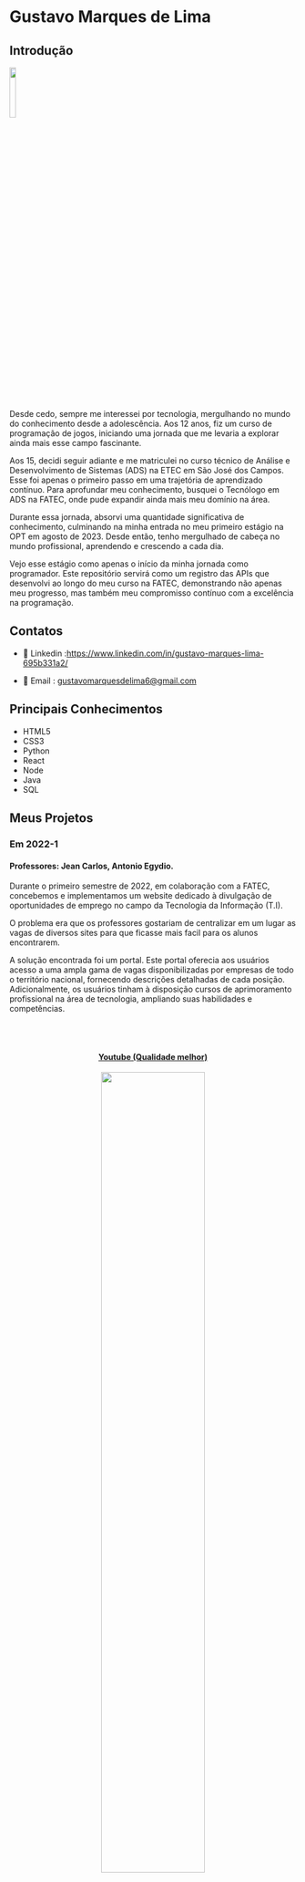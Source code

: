 # Gustavo Marques de Lima

## Introdução
<img src='/img/01/gustavo.webp' width="15%" />

Desde cedo, sempre me interessei por tecnologia, mergulhando no mundo do conhecimento desde a adolescência. Aos 12 anos, fiz um curso de programação de jogos, iniciando uma jornada que me levaria a explorar ainda mais esse campo fascinante.

Aos 15, decidi seguir adiante e me matriculei no curso técnico de Análise e Desenvolvimento de Sistemas (ADS) na ETEC em São José dos Campos. Esse foi apenas o primeiro passo em uma trajetória de aprendizado contínuo. Para aprofundar meu conhecimento, busquei o Tecnólogo em ADS na FATEC, onde pude expandir ainda mais meu domínio na área.

Durante essa jornada, absorvi uma quantidade significativa de conhecimento, culminando na minha entrada no meu primeiro estágio na OPT em agosto de 2023. Desde então, tenho mergulhado de cabeça no mundo profissional, aprendendo e crescendo a cada dia.

Vejo esse estágio como apenas o início da minha jornada como programador. Este repositório servirá como um registro das APIs que desenvolvi ao longo do meu curso na FATEC, demonstrando não apenas meu progresso, mas também meu compromisso contínuo com a excelência na programação.

## Contatos
- 💼 Linkedin :https://www.linkedin.com/in/gustavo-marques-lima-695b331a2/

- 📧 Email : gustavomarquesdelima6@gmail.com

## Principais Conhecimentos
* HTML5
* CSS3
* Python
* React
* Node
* Java
* SQL

## Meus Projetos

### Em 2022-1
#### Professores: Jean Carlos, Antonio Egydio.
Durante o primeiro semestre de 2022, em colaboração com a FATEC, concebemos e implementamos um website dedicado à divulgação de oportunidades de emprego no campo da Tecnologia da Informação (T.I).

O problema era que os professores gostariam de centralizar em um lugar as vagas de diversos sites para que ficasse mais facil para os alunos encontrarem.

A solução encontrada foi um portal. Este portal oferecia aos usuários acesso a uma ampla gama de vagas disponibilizadas por empresas de todo o território nacional, fornecendo descrições detalhadas de cada posição. Adicionalmente, os usuários tinham à disposição cursos de aprimoramento profissional na área de tecnologia, ampliando suas habilidades e competências.

<br>
  <h4 align="center"><br><a href="https://www.youtube.com/watch?v=vAR8DCsnbfE">Youtube (Qualidade melhor)</a></h4>
  <p align="center">
    <img src="/img/01/gif_localizacao_pagweb.gif" width="60%" />
</p>


### Mais videos:

<details>

<br>
  <h4 align="center"><br><a href="https://youtu.be/MpbO26x4V6s">Youtube (Qualidade melhor)</a></h4>
  <p align="center">
    <img src="/img/01/cursos-botao.gif" width="60%" />
</p>

<br>
  <h4 align="center"><br><a href="https://youtu.be/GsF3vHnyO84">Youtube (Qualidade melhor)</a></h4>
  <p align="center">
    <img src="/img/01/graficos_parte1.gif" width="60%" />
</p>

<br>
  <p align="center">
    <img src="/img/01/graficos_parte2.gif" width="60%" />
</p>

<br>
  <h4 align="center"><br><a href="https://youtu.be/iMzZy33cA94">Youtube (Qualidade melhor)</a></h4>
  <p align="center">
    <img src="/img/01/contatos.gif" width="60%" />
</p>
<br>
</details>
Para mais informações:
[GIT](https://github.com/gusta7597/API-FATEC)

#### Tecnologias Utilizadas
* HTML5 - Utilizado para estruturar semanticamente o conteúdo das páginas do site.
* CSS3 - Utilizado para estilizar e criar layouts responsivos, aprimorando a aparência visual do site.
* Java Script - Implementado para adicionar interatividade e dinamismo às páginas, como validações de formulário e animações.
* Bootstrap - Aplicado para acelerar o desenvolvimento de interfaces responsivas e compatíveis com diferentes dispositivos.
* Python - Aplicado na parte de raspagem de dados para adquirir varias vagas
* Flask - Framework utilizado para desenvolver a aplicação web, gerenciando rotas/templates.
* SQL - Utilizado para gerenciar e consultar dados armazenados no banco de dados relacional
* SQLite - Banco de dados escolhido para armazenar dados de forma leve e eficiente durante o desenvolvimento.
* AWS - Implementado para hospedar a aplicação. 
* Github - Usado para versionamento de código, colaboração entre equipe e gerenciamento do histórico de alterações do projeto.
* Figma - Ferramenta utilizada para design de interface e prototipação.

#### Contribuições Pessoais
No decorrer deste projeto, atuei na função de Product Owner (PO), sendo responsável por interagir com o cliente para entender e documentar requisitos, entre outras atividades. Além disso, sempre que necessário, ofereci suporte aos meus colegas de equipe em diversas tarefas.

Contribuí de maneira significativa em momentos específicos, como na página de vagas, onde desenvolvi uma parte substancial do código. Utilizei HTML para estruturar o conteúdo da página, criando elementos como listas de vagas, descrições e formulários de candidatura. Para a apresentação visual, apliquei CSS, definindo estilos que incluíam layouts responsivos, cores, tipografia e espaçamentos, garantindo uma interface amigável e funcional.

#### Hard Skills
* HTML5 - Avançado - Possuo habilidade para estruturar semanticamente páginas web de forma autônoma, garantindo uma organização lógica e acessível dos elementos.

* CSS3 - Avançado - Sou capaz de estilizar páginas web de maneira independente, utilizando CSS3 para criar layouts atraentes e responsivos que complementam a estrutura HTML.

* Python - Avançado - Adquiri conhecimentos em raspagem de dados utilizando Python, além de aprender a organizar e manipular esses dados de forma eficiente para diversas finalidades.

* SQL - Avançado - Possuo autonomia na criação de operações CRUD (Create, Read, Update, Delete) em sistemas de banco de dados, utilizando SQL para manipular e gerenciar dados de forma eficaz.

#### Soft Skills
* Comunicação:
Para facilitar o acompanhamento do desenvolvimento das atividades, exercitei minhas habilidades de comunicação ao participar de reuniões semanais com a equipe. Estas reuniões eram essenciais para garantir a sincronização de esforços e a avaliação do progresso das tarefas.

### Em 2022-2
Durante o segundo semestre de 2022, estabelecemos uma colaboração estratégica com a renomada Trackcash, uma empresa especializada em soluções de conciliação financeira direcionadas a e-commerces, marketplaces e estabelecimentos físicos.

O problema relatado era que para organizar os clientes a trackcash utilizava planilhas para controlar as vendas dos clientes, e então por conta disso veio o desejo de automatizar esta parte. 

Neste contexto, foi incumbida a nós a missão de conceber um software desktop personalizado, destinado a disponibilizar aos clientes da Trackcash informações cruciais sobre suas atividades de vendas. O propósito primordial era garantir uma experiência de usuário fluida e intuitiva, entregando dados de forma acessível através de planilhas e painéis de controle, com o intuito de otimizar a elaboração de estratégias financeiras e identificar possíveis obstáculos ao término de cada ciclo de vendas.

Um ponto crucial nesse empreendimento residia na arquitetura do sistema de autenticação e registro. Isso se dava pela necessidade de incluir detalhes específicos durante o processo de inscrição, como o nome do canal de vendas (por exemplo: Mercado Livre, Americanas), o tipo de canal (seja Marketplace ou plataforma de pagamentos) e o método de autenticação utilizado (seja através de usuário/senha ou Token). Para garantir o atendimento eficaz de todos esses requisitos, dedicamos especial atenção à modelagem e desenvolvimento do banco de dados, assegurando que todas as exigências da Trackcash fossem plenamente satisfeitas.

É crucial ressaltar que, dentro deste projeto, os clientes são também tratados como canais, um aspecto que permeia toda a estruturação e funcionalidade do software desenvolvido.



<br>
  <h4 align="center"><br><a href="https://www.youtube.com/watch?v=Ayp1KyIrV_s">Youtube (Qualidade melhor)</a></h4>
  <p align="center">
    <img src="/img/02/Config_canais_token.gif" width="60%" />
</p>
<br>

### Mais Videos:

<details>
<br>
  <h4 align="center"><br><a href="https://youtu.be/sJAp-t41iLQ">Youtube (Qualidade melhor)</a></h4>
  <p align="center">
    <img src="/img/02/tela-configuracao-canais.gif" width="60%" />
</p>
<br>
</details>

Para mais informações:
[GIT](https://github.com/gusta7597/API-FATEC-2-SEM)

#### Tecnologias Utilizadas
* Java - Utilizada como linguagem base para criação dos scripts do projeto.
* JavaFX - Ferramenta empregada para o design e desenvolvimento das interfaces gráficas do usuário.
* SQL - Utilizada como linguagem para interação com o banco de dados do projeto.
* MYSQL - Banco de dados escolhido como o sistema de gerenciamento de dados para o projeto.
* Github - Utilizado para a publicação e documentação do projeto, facilitando o versionamento e a colaboração entre os membros da equipe.

#### Contribuições Pessoais
Durante o desenvolvimento deste projeto, desempenhei um papel ativo como membro da equipe de desenvolvimento. Minha principal área de atuação concentrou-se na criação das interfaces gráficas utilizando o SceneBuilder, uma ferramenta de design e layout fornecida pela Oracle para o desenvolvimento de interfaces de usuário em JavaFX.

Especificamente, dediquei-me à configuração personalizada de cada usuário. Essas configurações abrangiam as conexões desejadas pelo usuário em nossa aplicação, seja com marketplaces ou plataformas de pagamento. Minha responsabilidade envolvia a criação, visualização e edição de cada configuração individualmente criada pelo usuário, empregando scripts em Java e seguindo princípios de orientação a objetos.

Após três sprints dedicados à parte de configurações, na quarta e última etapa, concentrei-me na implementação da funcionalidade de edição de usuário. Isso permitia que os usuários modificassem as informações que haviam inserido anteriormente em nossa aplicação, proporcionando uma experiência mais dinâmica e personalizada.

#### Hard Skills
* Java - Intermediario - Tenho autonomia para desenvolver o back-end utilizando a linguagem Java e os conceitos de Programação Orientada a Objetos (POO).
* JavaFX - Básico - Possuo habilidades para desenvolver interfaces gráficas de usuário (GUIs) utilizando JavaFX.
* SQL - Avançado - Sou capaz de realizar operações básicas de manipulação de dados em sistemas de banco de dados (CRUD) utilizando SQL.

#### Soft Skills
* Comunicação - Como membro da equipe de desenvolvimento, aprimorei minhas habilidades de comunicação ao interagir com colegas mais experientes e ao compartilhar minhas ideias durante as reuniões diárias.
* Organização - Pratiquei minhas habilidades de organização durante o desenvolvimento do projeto, ao planejar e priorizar minhas tarefas de acordo com os requisitos e prazos estabelecidos.

### Em 2023-1
No primeiro semestre de 2023, estabelecemos uma parceria com a empresa Visiona uma empresa cujo objetivo é a integração de sistemas espaciais e à prestação de serviços baseados em satélites. 

O problema relatado pela visiona era que a propria empresa não havia tanto controle sobre usuarios e gostaria de automatizar essa parte com um site na web.

Como parte dessa colaboração, fomos incumbidos de conceber e implementar um sistema de gerenciamento de usuário, utilizando uma abordagem baseada em microserviços. O objetivo central deste projeto foi desenvolver uma aplicação web escalável, fundamentada em microsserviços e equipada com um dashboard intuitivo. Essa plataforma foi criada para fornecer aos usuários funcionalidades essenciais, incluindo a criação, visualização, edição e exclusão de perfis de usuário.

Decidimos utilizar bancos de dados relacionais para assegurar a consistência e a confiabilidade dos dados manipulados pela aplicação.

<br>
  <h4 align="center"><br><a href="https://www.youtube.com/watch?v=wU2duyaZ-yg">Youtube (Qualidade melhor)</a></h4>
  <p align="center">
    <img src="/img/03/login_dashboard.gif" width="60%" />
</p>
<br>

Para mais informações:
[GIT](https://github.com/gusta7597/API-FATEC-3-SEM/tree/Development?tab=readme-ov-file)

#### Tecnologias Utilizadas
* React -  Utilizado para a criação do frontend da aplicação, desenvolvendo interfaces de usuário dinâmicas e responsivas.
* NodeJS - Responsável pela criação do backend da aplicação, permitindo a construção de rotas eficientes.
* Github - Plataforma de hospedagem de código-fonte e colaboração, utilizada para gerenciar o versionamento do projeto, facilitando o trabalho em equipe e a integração contínua.
* Figma - Ferramenta utilizada para criar wireframes, protótipos e designs de interfaces de usuário, colaborando na visualização e comunicação das ideias de design.
* SQL - Utilizada como linguagem para interação com o banco de dados do projeto.
* Postgres - Banco de dados escolhido como o sistema de gerenciamento de dados para o projeto.


#### Contribuições Pessoais
Na primeira fase do projeto, concentrei-me principalmente no backend, pois nunca havia trabalhado com APIs antes. Essa imersão foi fundamental para me familiarizar com essa tecnologia e me ajudou a resolver diversos desafios que surgiram ao longo do desenvolvimento. Essa experiência acabou por se tornar uma base sólida para o meu trabalho nas próximas etapas do projeto.

Na segunda fase, assumi a responsabilidade pela documentação do projeto. Tanto o repositório no GitHub quanto a própria documentação foram elaborados por mim. Esta tarefa não só me permitiu consolidar meu entendimento do projeto como um todo, mas também contribuiu para a transparência e colaboração da equipe.

Por fim, na terceira fase do projeto, dediquei-me à manutenção de alguns aspectos desenvolvidos pelos meus colegas de equipe. Essa atividade proporcionou uma oportunidade valiosa para aprender com o código dos outros, além de aprimorar minhas habilidades de depuração e resolução de problemas.

#### Hard Skills
* React - Avançado - Tenho autonomia para desenvolver o frontend de forma componentizada.
* NodeJS - Avançado - Possuo habilidade para desenvolver o backend utilizando NodeJS.
* Figma - Avançado - Possuo habilidade para criar wireframes e protótipos de projetos utilizando a ferramenta Figma.
* SQL - Avançado - Tenho autonomia para realizar operações básicas de manipulação de dados (CRUD) em sistemas de banco de dados, além de capacidade para modelar um banco de dados.

#### Soft Skills
* Organização - Pratiquei e aprimorei minhas habilidades de organização ao longo do desenvolvimento do projeto. Isso envolveu o planejamento cuidadoso e a priorização de tarefas de acordo com os requisitos e prazos estabelecidos, garantindo uma execução eficiente e dentro do cronograma estabelecido.

### Em 2023-2
No segundo semestre de 2023, embarcamos em uma colaboração com a Greenneat, a empresa é especializada na reutilização de óleos e no descarte consciente do mesmo.

Segundo a greenneat ela havia nessecidade de obter um site cujo nele mesmo fosse criado uma logica de créditos e controle de parceiros. Com base nessa ideia foi criada uma plataforma dedicada à promoção da economia circular, com um enfoque específico na coleta e reciclagem de óleo de cozinha.

Nossa equipe se empenhou em desenvolver uma plataforma online que possibilitasse aos parceiros da Greenneat realizar a coleta de óleo de estabelecimentos e revendê-lo à plataforma, recebendo créditos em troca. Esses créditos foram concebidos para serem utilizados na aquisição de saneantes fabricados pela Greenneat e disponíveis em seu site. Além disso, proporcionamos aos parceiros acesso a um painel personalizado, permitindo-lhes acompanhar suas transações de forma transparente. Por outro lado, os estabelecimentos foram capacitados a monitorar suas compras e saldos de crédito de maneira eficiente.

Como administradores da plataforma, fornecemos um dashboard abrangente, oferecendo informações relevantes, como o desempenho do descarte, a participação dos parceiros e estabelecimentos na economia circular, entre outros dados cruciais. Este dashboard foi projetado para fornecer uma visão holística e simplificada do progresso e impacto da iniciativa.

<br>
  <h4 align="center"><br><a href="https://youtu.be/thHnFg1cLQk">Youtube (Qualidade melhor)</a></h4>
  <p align="center">
    <img src="/img/04/cadastro.gif" width="65%" />
  </p>
<br>

### Mais videos:
<details>
  <h4 align="center"><br><a href="https://youtu.be/jLK-PpFPoq0">Youtube (Qualidade melhor)</a></h4>
  <p align="center">
    <img src="/img/04/estabelecimento.gif" width="65%" />
  </p>
<br>
</details>

Para mais informações:
[GIT](https://github.com/gusta7597/API-FATEC-4-SEM)

#### Tecnologias Utilizadas
* React -  Utilizado para a criação do frontend da aplicação, desenvolvendo interfaces de usuário dinâmicas e responsivas.
* NodeJS - Responsável pela criação do backend da aplicação, permitindo a construção de rotas eficientes.
* SQL - Utilizada como linguagem para interação com o banco de dados do projeto.
* SQLite - Banco de dados escolhido como o sistema de gerenciamento de dados para o projeto.
* Github - Plataforma de hospedagem de código-fonte e colaboração, utilizada para gerenciar o versionamento do projeto, facilitando o trabalho em equipe e a integração contínua.
* Figma - Ferramenta utilizada para criar wireframes, protótipos e designs de interfaces de usuário, colaborando na visualização e comunicação das ideias de design.

#### Contribuições Pessoais
Nesse projeto, desempenhei o papel de desenvolvedor, contribuindo em diferentes fases e funcionalidades essenciais. Iniciei trabalhando no desenvolvimento do sistema de cadastro de usuários, permitindo que cada usuário inserisse suas informações básicas, como CPF e outros detalhes pertinentes.

Durante a segunda sprint, concentrei meus esforços na implementação da visualização das transações e saldos individuais de cada usuário. Desenvolvi uma tabela dinâmica que exibia as transações recentes de cada usuário, atualizando automaticamente seus saldos conforme as transações eram realizadas. Além disso, aproveitei a oportunidade para introduzir novas funcionalidades e abordar eventuais bugs encontrados durante a interação com a tabela.

Na terceira sprint, foquei em aprimorar ainda mais a experiência do usuário, adicionando novas features e realizando correções para garantir o bom funcionamento do sistema. Dedicando-me à resolução de bugs e à implementação de melhorias, assegurei que a tabela de transações oferecesse uma experiência fluida e livre de problemas para os usuários.

Por fim, na última sprint, implementei restrições de acesso com base nos tipos de usuário. Isso garantia que cada usuário só pudesse acessar telas e funcionalidades relevantes ao seu tipo, reforçando a segurança e a privacidade dentro da plataforma. Essa medida contribuiu significativamente para a organização e controle do sistema, proporcionando uma experiência de uso mais personalizada e segura para todos os usuários.
#### Hard Skills
* React - Avançado - Possuo habilidade e autonomia para desenvolver o frontend de forma componentizada utilizando React.
* NodeJS - Avançado - Tenho autonomia para desenvolver o backend de aplicações utilizando NodeJS.
* Figma - Avançado - Possuo habilidade para criar wireframes e protótipos de projetos utilizando a ferramenta Figma.
* SQL - Avançado - Possuo autonomia para realizar operações básicas de manipulação de dados (CRUD) em sistemas de banco de dados, bem como capacidade para modelar bancos de dados.

#### Soft Skills
* Organização - Sinto que melhorei minhas habilidades de organização já que no mesmo periodo acabei arranjando um estagio, ou seja, acabei aplicando coisas que aprendi no serviço e aplicando na faculdade e vice e versa. Alguma dessas coisas foi a padronização do codigo e padronização de commit.

### Em 2024-1
No primeiro semestre de 2024, uma parceria foi estabelecida com a Oracle Academy, a mesma empresa tem como objetivo promover educação, habilidades, inovação, e diversidade e inclusão em tecnologia.

A oracle necessitava de uma plataforma mobile para que fosse possivel gerir o conhecimento de parceiros e poder ver quais parceiros tem a possibilidade de subir nos parametros de parceiro. Com base nisso o projeto teve o propósito de desenvolver um aplicativo dedicado ao gerenciamento dos parceiros corporativos.

Este aplicativo tem como objetivo principal unificar e automatizar as atividades relacionadas à gestão de parcerias de negócios. Suas funcionalidades incluem o cadastro e atualização de parceiros com informações detalhadas sobre sua expertise, bem como o acompanhamento do desenvolvimento de conhecimento dos parceiros para remuneração. Além disso, oferece a extração de relatórios relevantes sobre o desempenho dos parceiros, facilitando a análise e tomada de decisões estratégicas.

Para garantir uma gestão eficiente, o app conta com um módulo administrativo que permite o cadastro, edição e exclusão de consultores de alianças, responsáveis por cadastrar e atualizar as informações sobre os parceiros. Essas funcionalidades visam unificar e automatizar as atividades relacionadas à gestão de parcerias de negócios, ao mesmo tempo em que aprimoram a eficiência operacional da organização.

<br>
  <h4 align="center"><br><a href="https://youtube.com/shorts/jaJvUHtxoDg">Youtube (Qualidade melhor)</a></h4>
  <p align="center">
    <img src="/img/05/adicionarConsultorAliancas.gif" width="65%" />
  </p>
<br>

### Mais videos:
<details>
  <h4 align="center"><br><a href="https://youtube.com/shorts/k-mWljAZT0U">Youtube (Qualidade melhor)</a></h4>
  <p align="center">
    <img src="/img/05/editarConsultorAliancas.gif" width="65%" />
  </p>
<br>
<br>
  <h4 align="center"><br><a href="https://youtube.com/shorts/QfVdLAiZrwI">Youtube (Qualidade melhor)</a></h4>
  <p align="center">
    <img src="/img/05/loginAdministrador.gif" width="65%" />
  </p>
<br>
</details>

Para mais informações:
[GIT](https://github.com/henriqFerreira/API-FATEC-5-SEM)

#### Tecnologias Utilizadas
* React Native - Utilizado para desenvolvimento do frontend da aplicação, que era direcionado a dispositivos moveis.
* NodeJS - Responsável pela criação do backend da aplicação, permitindo a construção de rotas eficientes.
* MongoDB - Banco não relacional utilizado para armazenar os dados da aplicação
* Github - Plataforma de hospedagem de código-fonte e colaboração, utilizada para gerenciar o versionamento do projeto, facilitando o trabalho em equipe e a integração contínua.
* Figma - Ferramenta utilizada para criar wireframes, protótipos e designs de interfaces de usuário, colaborando na visualização e comunicação das ideias de design.

#### Contribuições Pessoais
No decorrer deste projeto, retornei ao papel de desenvolvedor, contribuindo ativamente. Em particular, optamos por uma abordagem onde cada membro da equipe assumiu a responsabilidade por uma tarefa completa, abrangendo tanto o desenvolvimento do frontend quanto do backend. Este modelo foi adotado ao longo de quatro sprints.

Inicialmente, assumi a responsabilidade pela implementação da funcionalidade "Esqueci a senha". Essa funcionalidade permitia que a aplicação enviasse um e-mail ao usuário registrado caso este esquecesse sua senha.

Na segunda etapa, utilizei habilidades adquiridas durante meu estágio para realizar a raspagem de dados em Python das Tracks e expertises oferecidas pela Oracle.

Na terceira fase, concentrei-me em aprimorar funcionalidades, permitindo que os usuários da aplicação visualizassem gráficos para obter insights sobre o comportamento de determinados clientes da Oracle.

Por fim, no último sprint, dediquei-me à correção de bugs e à melhoria geral das funcionalidades da aplicação.
#### Hard Skills
* React Native - Avançado - Consigo desenvolver o frontend de forma independente usando o framework React Native.
* NodeJS - Avançado - Tenho habilidade para desenvolver o backend utilizando NodeJS sem supervisão.
* MongoDB - Avançado - Consigo realizar operações básicas de manipulação de dados (CRUD) em sistemas de banco de dados não relacionais de forma autônoma.

#### Soft Skills
* Comunicação - Acredito que tenha sido muito importante ao me comunicar com a equipe sobre como seria feito o projeto, já que teriamos outra abordagem com o projeto, mas acredito tenha sido de extrema importancia opinar sobre tal abordagem e estar ativamente conectado com o grupo.

### Em 2024-2
O setor de marketing enfrenta desafios ao processar grandes volumes de dados, dificultando a análise de feedbacks e informações dispersas, como comentários e dados de vendas. A falta de ferramentas para identificar tendências e integrar dados compromete decisões rápidas e informadas, enquanto a análise manual é demorada e sujeita a erros.

Então firmamos parceria com a Dom Rock para desenvolver um chatbot que otimiza análises, personaliza campanhas e identifica oportunidades de crescimento. Utilizando a arquitetura RAG, o modelo acessa dados vetorizados para gerar respostas mais precisas e relevantes.


Para mais informações:
[GIT](https://github.com/CamilaRedondo/API-FATEC-6-SEM)

#### Tecnologias Utilizadas
* Python - Responsavel pelo tratamento de dados e logica do RAG.
* ChromaDB - Banco de dados de vetor.
* LangChain - Gerencia o fluxo de dados e a integração entre a base vetorial e o LLM na arquitetura RAG.
* LLM (LLaMA) - Realiza a geração de texto com base nas consultas enriquecidas pela base vetorial.
* Figma - Ferramenta de design utilizada para criar a interface e prototipar a experiência do usuário.
* Vue.js - Framework para desenvolver a interface de usuário interativa do chatbot.

#### Contribuições Pessoais
Atuei como P.O então trabalhei diretamente com o cliente para definir requisitos essenciais, elaborar histórias de usuário detalhadas e estabelecer critérios de aceitação claros. Essa interação contínua garantiu uma compreensão precisa das necessidades do cliente, convertendo-as em funcionalidades eficazes no sistema. Também gerenciei a criação e manutenção dos backlogs do produto e das sprints, priorizando tarefas com base no valor de negócio e na urgência, assegurando entregas constantes de valor.

Acabei não participando nos códigos por conta de minha posição, porém acabei estudando o código para que fosse possivel explicar para o cliente o que acabou sendo realizado e como cada mudança afetava o projeto.

#### Hard Skills
* Product Owner - Intermediario -  Experiência em colaborar diretamente com o cliente para definir requisitos, histórias de usuário e critérios de aceitação, garantindo uma compreensão clara das necessidades do negócio e a entrega eficaz de funcionalidades.
* Backlog Management - Intermediario - Capacidade de criar e gerenciar backlogs de produto e sprints, priorizando tarefas conforme o valor de negócio e a urgência, assegurando entregas contínuas e alinhadas às expectativas do cliente.
* Python - Avançado - Possuo conhecimento em manipulação de dados e lógica para arquitetura RAG (Retrieval-Augmented Generation).
* Figma - Avançado - Competência no design de interfaces e prototipagem de experiências do usuário.
* Vue.js - Básico - Capacidade de desenvolver interfaces de usuário interativas e dinâmicas.

#### Soft Skills
* Comunicação - Comunicação clara dos requisitos do cliente para a equipe de desenvolvimento, assegurando uma compreensão precisa das necessidades do projeto.
